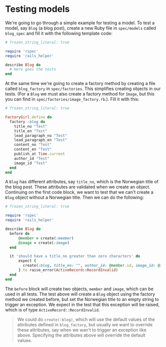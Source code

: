 # Testing models

We're going to go through a simple example for testing a model. To test a model, say `Blog` (a blog post), create a new Ruby file in `spec/models` called `blog_spec` and fill it with the following template code:

```ruby
# frozen_string_literal: true

require 'rspec'
require 'rails_helper'

describe Blog do
  # Here goes the tests
end
```

At the same time we're going to create a factory method by creating a file called `blog_factory` in `spec/factories`. This simplifies creating objects in our tests. (For a `Blog` we must also create a factory method for `Image`, but this you can find in `spec/factories/image_factory.rb`.). Fill it with this:

```ruby
# frozen_string_literal: true

FactoryGirl.define do
  factory :blog do
    title_no "Test"
    title_en "Test"
    lead_paragraph_no "Test"
    lead_paragraph_en "Test"
    content_no "Test"
    content_en "Test"
    publish_at Time.current
    author_id "Test"
    image_id "Test"
  end
end
```

A `Blog` has different attributes, say `title_no`, which is the Norwegian title of the blog post. These attributes are validated when we create an object. Continuing on the first code block, we want to test that we can't create a `Blog` object without a Norwegian title. Then we can do the following:

```ruby
# frozen_string_literal: true

require 'rspec'
require 'rails_helper'

describe Blog do
  before do
      @member = create(:member)
      @image = create(:image)
  end

  it 'should have a title_no greater than zero characters' do
      expect {
        create(:blog, title_no: "", author_id: @member.id, image_id: @image.id)
      }.to raise_error(ActiveRecord::RecordInvalid)
  end
end
```

The `before` block will create two objects, `member` and `image`, which can be used in all tests. The test above will create a `Blog` object using the factory method we created before, but set the Norwegian title to an empty string to trigger an exception. We expect in the test that this exception will be raised, which is of type `ActiveRecord::RecordInvalid`.

> We could do `create(:blog)`, which will use the default values of the attributes defined in `blog_factory`, but usually we want to override these attributes, say when we wan't to trigger an exception like above. Specifying the attributes above will override the default values.